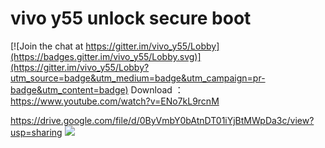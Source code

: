 # vivo y55 unlock secure boot

[![Join the chat at https://gitter.im/vivo_y55/Lobby](https://badges.gitter.im/vivo_y55/Lobby.svg)](https://gitter.im/vivo_y55/Lobby?utm_source=badge&utm_medium=badge&utm_campaign=pr-badge&utm_content=badge)
Download ：
https://www.youtube.com/watch?v=ENo7kL9rcnM

https://drive.google.com/file/d/0ByVmbY0bAtnDT01iYjBtMWpDa3c/view?usp=sharing
![](https://raw.githubusercontent.com/qiurigao/vivo_y55/master/Recovery/demo.jpg) 
